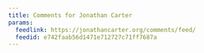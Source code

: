 ```yaml
---
title: Comments for Jonathan Carter
params:
  feedlink: https://jonathancarter.org/comments/feed/
  feedid: e742faab56d1471e712727c71ff7687a
---
```

